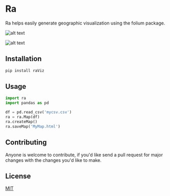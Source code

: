 # Ra
Ra helps easily generate geographic visualization using the folium package.

![alt text](https://i.imgur.com/wQnCrsG.png)

![alt text](https://i.imgur.com/GxhxJA1.png)

## Installation

```bash
pip install raViz
```

## Usage
```python
import ra
import pandas as pd

df = pd.read_csv('mycsv.csv')
ra = ra.Map(df)
ra.createMap()
ra.saveMap('MyMap.html')
```
## Contributing
Anyone is welcome to contribute, if you'd like send a pull request for major changes with the changes you'd like to make.

## License
[MIT](https://choosealicense.com/licenses/mit/)
